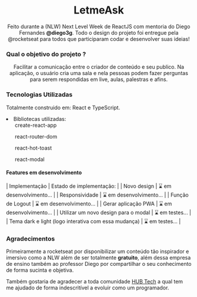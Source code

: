 <h1 align="center">LetmeAsk</h1>
 <p align="center">
Feito durante a (NLW) Next Level Week de ReactJS com mentoria do Diego Fernandes <strong>@diego3g</strong>.
Todo o design do projeto foi entregue pela @rocketseat para todos que participaram codar e desenvolver suas ideias!
</p>

### Qual o objetivo do projeto ?
<p align="center">
Facilitar a comunicação entre o criador de conteúdo e seu publico. 
Na aplicação, o usuário cria uma sala e nela pessoas podem fazer perguntas para serem respondidas em live, aulas, palestras e afins.
</p>

### Tecnologias Utilizadas
<p>
Totalmente construido em: React e TypeScript.

<li>Bibliotecas utilizadas:
    <ul>create-react-app</ul>
    <ul>react-router-dom</ul>
    <ul>react-hot-toast</ul>
    <ul>react-modal</ul>
</li>
</p>

#### Features em desenvolvimento

| Implementação                                        | Estado de implementação:  |
| Novo design                                          | ⌛ em desenvolvimento...  |
| Responsividade                                       | ⌛ em desenvolvimento...  |
| Função de Logout                                     | ⌛ em desenvolvimento...  |
| Gerar aplicação PWA                                  | ⌛ em desenvolvimento...  |
| Utilizar um novo design para o modal                 | ⌛ em testes...           |
| Tema dark e light (logo interativa com essa mudança) | ⌛ em testes...           |

### Agradecimentos
<p>
Primeiramente a rocketseat por disponibilizar um conteúdo tão inspirador e imersivo como a NLW além de ser totalmente <strong>gratuito</strong>, além dessa empresa de ensino também ao professor Diego por compartilhar o seu conhecimento de forma sucinta e objetiva.

Também gostaria de agradecer a toda comunidade [HUB Tech](https://ahub.tech/discord) a qual tem me ajudado de forma indescritível a evoluir como um programador. 
</p>

<!--

“We keep moving forward, opening up new doors and
  doing new things, because we’re curious ...
    and curiosity keeps leading us down new paths.”

                  -Walt Disney

-->